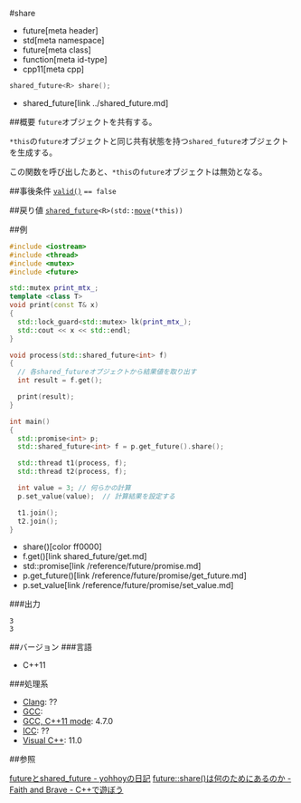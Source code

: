 #share
* future[meta header]
* std[meta namespace]
* future[meta class]
* function[meta id-type]
* cpp11[meta cpp]

```cpp
shared_future<R> share();
```
* shared_future[link ../shared_future.md]

##概要
`future`オブジェクトを共有する。

`*this`の`future`オブジェクトと同じ共有状態を持つ`shared_future`オブジェクトを生成する。

この関数を呼び出したあと、`*this`の`future`オブジェクトは無効となる。


##事後条件
[`valid()`](valid.md) `== false`


##戻り値
[`shared_future`](../shared_future.md)`<R>(std::`[`move`](/reference/utility/move.md)`(*this))`


##例
```cpp
#include <iostream>
#include <thread>
#include <mutex>
#include <future>

std::mutex print_mtx_;
template <class T>
void print(const T& x)
{
  std::lock_guard<std::mutex> lk(print_mtx_);
  std::cout << x << std::endl;
}

void process(std::shared_future<int> f)
{
  // 各shared_futureオブジェクトから結果値を取り出す
  int result = f.get();

  print(result);
}

int main()
{
  std::promise<int> p;
  std::shared_future<int> f = p.get_future().share();

  std::thread t1(process, f);
  std::thread t2(process, f);

  int value = 3; // 何らかの計算
  p.set_value(value);  // 計算結果を設定する

  t1.join();
  t2.join();
}
```
* share()[color ff0000]
* f.get()[link shared_future/get.md]
* std::promise[link /reference/future/promise.md]
* p.get_future()[link /reference/future/promise/get_future.md]
* p.set_value[link /reference/future/promise/set_value.md]

###出力
```
3
3
```

##バージョン
###言語
- C++11

###処理系
- [Clang](/implementation.md#clang): ??
- [GCC](/implementation.md#gcc): 
- [GCC, C++11 mode](/implementation.md#gcc): 4.7.0
- [ICC](/implementation.md#icc): ??
- [Visual C++](/implementation.md#visual_cpp): 11.0


##参照

[futureとshared_future - yohhoyの日記](http://d.hatena.ne.jp/yohhoy/20120201/p1)
[future::share()は何のためにあるのか - Faith and Brave - C++で遊ぼう](http://d.hatena.ne.jp/faith_and_brave/20121029/1351494001)
